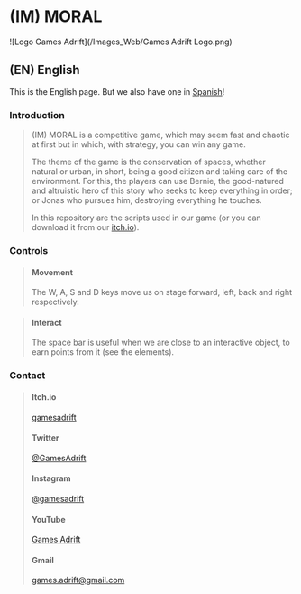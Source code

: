 # (IM) MORAL

![Logo Games Adrift](/Images_Web/Games Adrift Logo.png)

## (EN) English
This is the English page. But we also have one in [Spanish](https://gamesadrift.github.io/immoral/)!

### Introduction

> (IM) MORAL is a competitive game, which may seem fast and chaotic at first but in which, with strategy, you can win any game.
>
> The theme of the game is the conservation of spaces, whether natural or urban, in short, being a good citizen and taking care of the environment. For this, the players can use Bernie, the good-natured and altruistic hero of this story who seeks to keep everything in order; or Jonas who pursues him, destroying everything he touches.
>
> In this repository are the scripts used in our game (or you can download it from our [itch.io](https://gamesadrift.itch.io/)).

### Controls

> #### Movement
> The W, A, S and D keys move us on stage forward, left, back and right respectively.

> #### Interact
> The space bar is useful when we are close to an interactive object, to earn points from it (see the elements).

### Contact

> #### Itch.io
> [gamesadrift](https://gamesadrift.itch.io/)
> #### Twitter
> [@GamesAdrift](https://twitter.com/GamesAdrift)
> #### Instagram
> [@gamesadrift](https://www.instagram.com/gamesadrift/)
> #### YouTube
> [Games Adrift](https://www.youtube.com/channel/UCRG2y9zJj4lvZebusqPuxQA)
> #### Gmail
> games.adrift@gmail.com
